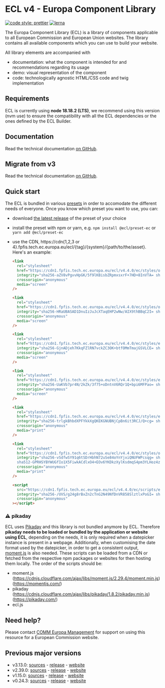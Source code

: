 # ECL v4 - Europa Component Library

[![code style: prettier](https://img.shields.io/badge/code_style-prettier-ff69b4.svg?style=flat-square)](https://github.com/prettier/prettier)
[![lerna](https://img.shields.io/badge/maintained%20with-lerna-cc00ff.svg)](https://lernajs.io/)

The Europa Component Library (ECL) is a library of components applicable to all European Commission and European Union websites. The library contains all available components which you can use to build your website.

All library elements are accompanied with

- documentation: what the component is intended for and recommendations regarding its usage
- demo: visual representation of the component
- code: technologically agnostic HTML/CSS code and twig implementation

## Requirements

ECL is currently using **node 18.18.2 (LTS)**, we recommend using this version (nvm use) to ensure the compatibility with all the ECL dependencies or the ones defined by the ECL Builder.

## Documentation

Read the technical documentation [on GitHub](docs/README.md).

## Migrate from v3

Read the technical documentation [on GitHub](docs/Migrating-v4.md).

## Quick start

The ECL is bundled in various [presets](docs/presets.md) in order to accomodate the different needs of everyone. Once you know which preset you want to use, you can:

- download [the latest release](https://github.com/ec-europa/europa-component-library/releases/latest) of the preset of your choice
- install the preset with npm or yarn, e.g. `npm install @ecl/preset-ec` or `yarn add @ecl/preset-ec`
- use the CDN, https://cdn{1,2,3 or 4}.fpfis.tech.ec.europa.eu/ecl/{tag}/{system}/{path/to/the/asset}. Here's an example:

  ```html
  <link
    rel="stylesheet"
    href="https://cdn1.fpfis.tech.ec.europa.eu/ecl/v4.4.0/ec/styles/optional/ecl-ec-default.css"
    integrity="sha256-aZV8vPgvvHpGK/5f9lKBisbZRpmxsxrF+7HD+8InVTA= sha384-oJkKsGw9+RYTEc48qsTvtA7a8H2Vn/yawk+fmRw3FT/2jpzojyWgYTbo/gmDwg+g sha512-At3aCSR313d1zy845MPSh/P1c1QBOcVkStP/xTjDvj0pJGLn1y07wKnJsHYJxzsVOwU0KToKj8HEXodWyIlCkQ=="
    crossorigin="anonymous"
    media="screen"
  />
  ```

  ```html
  <link
    rel="stylesheet"
    href="https://cdn1.fpfis.tech.ec.europa.eu/ecl/v4.4.0/ec/styles/optional/ecl-reset.css"
    integrity="sha256-HRaUBASAD1DnuIzJuJcXTaqEHP2wNw/AIX9thBBqC2I= sha384-GuFyM7YYXFhWHEUljCEmpdIMXxSPYrjtqhsp6gPempQa0qQear2Z0LcVo154befj sha512-oqd+MVkecHQO05izvlmkLYOl5SLYiKK9tfI/kZtUwlk6rKTd/WQkmEu1Gc5N4K0W6NVqK0d6i4LZUXw68e9cyg=="
    crossorigin="anonymous"
    media="screen"
  />
  ```

  ```html
  <link
    rel="stylesheet"
    href="https://cdn1.fpfis.tech.ec.europa.eu/ecl/v4.4.0/ec/styles/ecl-ec.css"
    integrity="sha256-GjnADjeh7KkqFZlRN7vckZC3OK+btfOMmTmajGSVLCE= sha384-+CL8tQlbCDtQT4rFpw/5UgeRaKDLg1aPLNpknZa6hj+WKFlZHCGwQo3qEtGNISgK sha512-SrNGUq4zprH8W1NTDWryqujVQuL/0MNs2FyyPTK0kjdTN3l2EYQLqkmSMZU6vtG7rMd2tYUt+EMAhKTRRXL7bg=="
    crossorigin="anonymous"
    media="screen"
  />
  ```

  ```html
  <link
    rel="stylesheet"
    href="https://cdn1.fpfis.tech.ec.europa.eu/ecl/v4.4.0/ec/styles/ecl-ec-utilities.css"
    integrity="sha256-UaKVb7pr4N/2kZk/3f75+oDntnV6RQr1Q+bpi6MFPao= sha384-Bkm+hDk+AyfEHaMg8FOvTIFsQhPXSMaUDcf0aO2CQx2zzNAhf4aRDUedYAHfI6EM sha512-ajYk8mDLhdAOVD12HrWLeM+psKuBc22Ld9bKyLnVwUuh1ju8Y3pnOd4kfYW7Xrg+UT37SJypg2JOfj+QpZmNTw=="
    crossorigin="anonymous"
    media="screen"
  />
  ```

  ```html
  <link
    rel="stylesheet"
    href="https://cdn1.fpfis.tech.ec.europa.eu/ecl/v4.4.0/ec/styles/ecl-ec-print.css"
    integrity="sha256-trlgkBhbdXPFYkkXgQKEKGNUBNjCpBn6it3RCJ/Q+cg= sha384-6cUDXiG+N185B9wlbBxaaqDrqoGtus+Cc4tJCNcF8lCovMspKa0kcIkdT5nZcQtt sha512-QFBtmhHsQ+XZ8gDfd9d4tWz97Ww8N0iTE1z31jJVtI3bA0i4GstZzO/Ptse6rB6iu3X+mbAKzf25nmLxXCntzQ=="
    crossorigin="anonymous"
    media="print"
  />
  ```

  ```html
  <link
    rel="stylesheet"
    href="https://cdn1.fpfis.tech.ec.europa.eu/ecl/v4.4.0/ec/styles/optional/ecl-ec-default-print.css"
    integrity="sha256-vSdfwSY91q6tSDrHbhN72uSe84oYnYjxiQNUFWPcsqg= sha384-dyXDkdGXlth6E9ckSLA2s64Hu6+H9NcfCbP/PkssweK6+ERLDf9QqYNeyx4MxIkX
    sha512-GPRHSYBYWUGfIo1X5FiwkACdlxO4+EOv6YKDkzXylKsdmqS4pm3YLHoz4zbT130rBZM01tX2mzssRcpejSMAqA=="
    crossorigin="anonymous"
    media="print"
  />
  ```

  ```html
  <script
    src="https://cdn1.fpfis.tech.ec.europa.eu/ecl/v4.4.0/ec/scripts/ecl-ec.js"
    integrity="sha256-/UVS/g24g8rBxZn2cTnG2N49NfDnVR858SlztlxPoGI= sha384-kbB+ZSzTFsLsChfqCQiIupEsfQHe0Z53utuBxPCpnP26UDtxjKc8QKQ0uglacWBh sha512-EXgKVCXsmmB0SGSFxUSQiENx3F6s0i1dDpWdwsvYHsT31POYkQMEPm7hOUKNED+PDtErT501YenN60DlQ+5KRQ=="
    crossorigin="anonymous"
  ></script>
  ```

### :warning: pikaday

ECL uses [Pikaday](https://github.com/Pikaday/Pikaday) and this library is not bundled anymore by ECL.
Therefore **pikaday needs to be loaded or bundled by the application or website using ECL**, depending on the needs, it is only required when a datepicker instance is present in a webpage.
Additionally, when customising the date format used by the datepicker, in order to get a consistent output, [moment.js](https://momentjs.com/) is also needed.
These scripts can be loaded from a CDN or fetched from the respective npm packages or websites for then hosting them locally.
The order of the scripts should be:

- moment.js (https://cdnjs.cloudflare.com/ajax/libs/moment.js/2.29.4/moment.min.js) (https://momentjs.com/)
- pikaday (https://cdnjs.cloudflare.com/ajax/libs/pikaday/1.8.2/pikaday.min.js) (https://pikaday.com/)
- ecl.js

## Need help?

Please contact [COMM Europa Management](mailto:Europamanagement@ec.europa.eu) for support on using this resource for a European Commission website.

## Previous major versions

- v3.13.0: [sources](https://github.com/ec-europa/europa-component-library/tree/v3) - [release](https://github.com/ec-europa/europa-component-library/releases/tag/v3.13.0) - [website](https://ec.europa.eu/component-library/v3.13.0/)
- v2.39.0: [sources](https://github.com/ec-europa/europa-component-library/tree/v2) - [release](https://github.com/ec-europa/europa-component-library/releases/tag/v2.39.0) - [website](https://ec.europa.eu/component-library/v2.39.0/)
- v1.15.0: [sources](https://github.com/ec-europa/europa-component-library/tree/v1) - [release](https://github.com/ec-europa/europa-component-library/releases/tag/v1.15.0) - [website](https://ec.europa.eu/component-library/v1.15.0/)
- v0.24.3: [sources](https://github.com/ec-europa/europa-component-library/tree/v0) - [release](https://github.com/ec-europa/europa-component-library/releases/tag/v0.24.3) - [website](https://ec.europa.eu/component-library/v0.24.3/)
